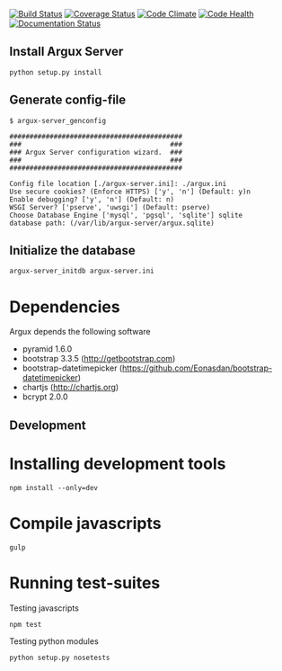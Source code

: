 [![Build Status](https://travis-ci.org/argux/server.svg?branch=master)](https://travis-ci.org/argux/server)
[![Coverage Status](https://coveralls.io/repos/argux/server/badge.svg?branch=master&service=github)](https://coveralls.io/github/argux/server?branch=master)
[![Code Climate](https://codeclimate.com/github/argux/server/badges/gpa.svg)](https://codeclimate.com/github/argux/server)
[![Code Health](https://landscape.io/github/argux/server/master/landscape.svg?style=flat)](https://landscape.io/github/argux/server/master)
[![Documentation Status](https://readthedocs.org/projects/argux-server/badge/?version=latest)](http://argux-server.readthedocs.org/en/latest/?badge=latest)

## Install Argux Server ##

    python setup.py install

## Generate config-file
    $ argux-server_genconfig

    ###########################################
    ###                                     ###
    ### Argux Server configuration wizard.  ###
    ###                                     ###
    ###########################################
     
    Config file location [./argux-server.ini]: ./argux.ini
    Use secure cookies? (Enforce HTTPS) ['y', 'n'] (Default: y)n
    Enable debugging? ['y', 'n'] (Default: n)
    WSGI Server? ['pserve', 'uwsgi'] (Default: pserve)
    Choose Database Engine ['mysql', 'pgsql', 'sqlite'] sqlite
    database path: (/var/lib/argux-server/argux.sqlite)

## Initialize the database

    argux-server_initdb argux-server.ini

# Dependencies
Argux depends the following software

 - pyramid 1.6.0
 - bootstrap 3.3.5 (http://getbootstrap.com)
 - bootstrap-datetimepicker (https://github.com/Eonasdan/bootstrap-datetimepicker)
 - chartjs (http://chartjs.org)
 - bcrypt 2.0.0

## Development

# Installing development tools

    npm install --only=dev

# Compile javascripts
    gulp

# Running test-suites

Testing javascripts

    npm test

Testing python modules

    python setup.py nosetests
